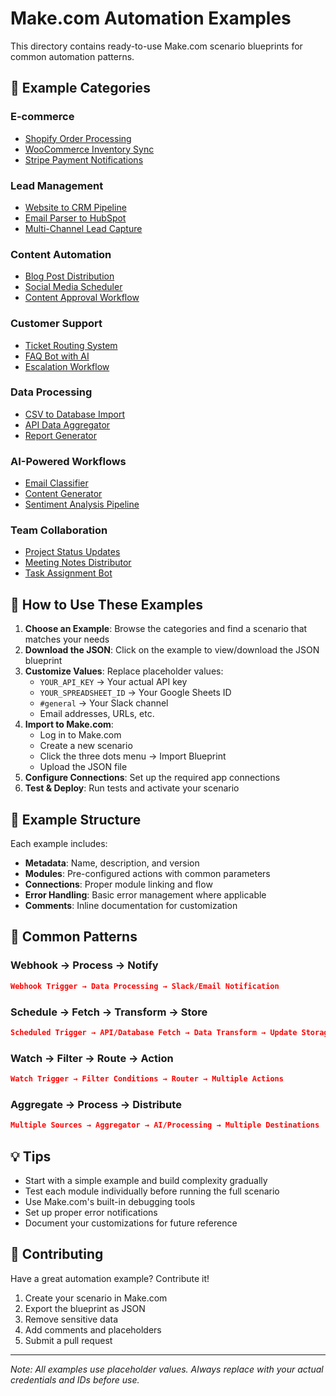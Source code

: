 # Make.com Automation Examples

This directory contains ready-to-use Make.com scenario blueprints for common automation patterns.

## 📁 Example Categories

### E-commerce
- [Shopify Order Processing](./ecommerce/shopify-order-processing.json)
- [WooCommerce Inventory Sync](./ecommerce/woocommerce-inventory-sync.json)
- [Stripe Payment Notifications](./ecommerce/stripe-payment-notifications.json)

### Lead Management
- [Website to CRM Pipeline](./lead-management/website-to-crm.json)
- [Email Parser to HubSpot](./lead-management/email-parser-hubspot.json)
- [Multi-Channel Lead Capture](./lead-management/multi-channel-capture.json)

### Content Automation
- [Blog Post Distribution](./content/blog-distribution.json)
- [Social Media Scheduler](./content/social-media-scheduler.json)
- [Content Approval Workflow](./content/approval-workflow.json)

### Customer Support
- [Ticket Routing System](./support/ticket-routing.json)
- [FAQ Bot with AI](./support/faq-bot-ai.json)
- [Escalation Workflow](./support/escalation-workflow.json)

### Data Processing
- [CSV to Database Import](./data/csv-database-import.json)
- [API Data Aggregator](./data/api-aggregator.json)
- [Report Generator](./data/report-generator.json)

### AI-Powered Workflows
- [Email Classifier](./ai/email-classifier.json)
- [Content Generator](./ai/content-generator.json)
- [Sentiment Analysis Pipeline](./ai/sentiment-analysis.json)

### Team Collaboration
- [Project Status Updates](./collaboration/project-updates.json)
- [Meeting Notes Distributor](./collaboration/meeting-notes.json)
- [Task Assignment Bot](./collaboration/task-assignment.json)

## 🚀 How to Use These Examples

1. **Choose an Example**: Browse the categories and find a scenario that matches your needs
2. **Download the JSON**: Click on the example to view/download the JSON blueprint
3. **Customize Values**: Replace placeholder values:
   - `YOUR_API_KEY` → Your actual API key
   - `YOUR_SPREADSHEET_ID` → Your Google Sheets ID
   - `#general` → Your Slack channel
   - Email addresses, URLs, etc.
4. **Import to Make.com**:
   - Log in to Make.com
   - Create a new scenario
   - Click the three dots menu → Import Blueprint
   - Upload the JSON file
5. **Configure Connections**: Set up the required app connections
6. **Test & Deploy**: Run tests and activate your scenario

## 📝 Example Structure

Each example includes:
- **Metadata**: Name, description, and version
- **Modules**: Pre-configured actions with common parameters
- **Connections**: Proper module linking and flow
- **Error Handling**: Basic error management where applicable
- **Comments**: Inline documentation for customization

## 🎯 Common Patterns

### Webhook → Process → Notify
```json
Webhook Trigger → Data Processing → Slack/Email Notification
```

### Schedule → Fetch → Transform → Store
```json
Scheduled Trigger → API/Database Fetch → Data Transform → Update Storage
```

### Watch → Filter → Route → Action
```json
Watch Trigger → Filter Conditions → Router → Multiple Actions
```

### Aggregate → Process → Distribute
```json
Multiple Sources → Aggregator → AI/Processing → Multiple Destinations
```

## 💡 Tips

- Start with a simple example and build complexity gradually
- Test each module individually before running the full scenario
- Use Make.com's built-in debugging tools
- Set up proper error notifications
- Document your customizations for future reference

## 🤝 Contributing

Have a great automation example? Contribute it!
1. Create your scenario in Make.com
2. Export the blueprint as JSON
3. Remove sensitive data
4. Add comments and placeholders
5. Submit a pull request

---

*Note: All examples use placeholder values. Always replace with your actual credentials and IDs before use.*